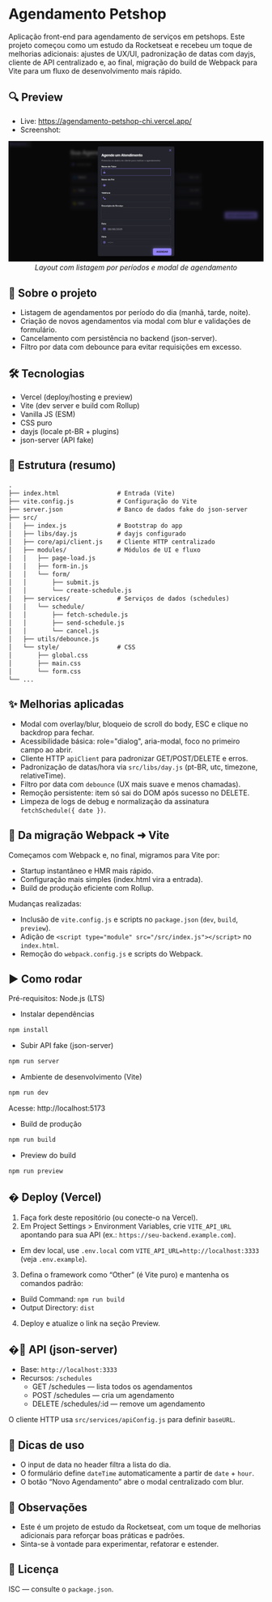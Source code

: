 # Agendamento Petshop

Aplicação front-end para agendamento de serviços em petshops. Este projeto começou como um estudo da Rocketseat e recebeu um toque de melhorias adicionais: ajustes de UX/UI, padronização de datas com dayjs, cliente de API centralizado e, ao final, migração do build de Webpack para Vite para um fluxo de desenvolvimento mais rápido.

## 🔍 Preview

- Live: https://agendamento-petshop-chi.vercel.app/
- Screenshot:

<p align="center">
  <img src="./docs/screenshot.png" alt="Preview do layout" width="800" />
  <br/>
  <em>Layout com listagem por períodos e modal de agendamento</em>
  
</p>

## 🧭 Sobre o projeto

- Listagem de agendamentos por período do dia (manhã, tarde, noite).
- Criação de novos agendamentos via modal com blur e validações de formulário.
- Cancelamento com persistência no backend (json-server).
- Filtro por data com debounce para evitar requisições em excesso.

## 🛠️ Tecnologias

- Vercel (deploy/hosting e preview)
- Vite (dev server e build com Rollup)
- Vanilla JS (ESM)
- CSS puro
- dayjs (locale pt-BR + plugins)
- json-server (API fake)

## 📁 Estrutura (resumo)

```
.
├── index.html                # Entrada (Vite)
├── vite.config.js            # Configuração do Vite
├── server.json               # Banco de dados fake do json-server
├── src/
│   ├── index.js              # Bootstrap do app
│   ├── libs/day.js           # dayjs configurado
│   ├── core/api/client.js    # Cliente HTTP centralizado
│   ├── modules/              # Módulos de UI e fluxo
│   │   ├── page-load.js
│   │   ├── form-in.js
│   │   └── form/
│   │       ├── submit.js
│   │       └── create-schedule.js
│   ├── services/             # Serviços de dados (schedules)
│   │   └── schedule/
│   │       ├── fetch-schedule.js
│   │       ├── send-schedule.js
│   │       └── cancel.js
│   ├── utils/debounce.js
│   └── style/                # CSS
│       ├── global.css
│       ├── main.css
│       └── form.css
└── ...
```

## ✨ Melhorias aplicadas

- Modal com overlay/blur, bloqueio de scroll do body, ESC e clique no backdrop para fechar.
- Acessibilidade básica: role="dialog", aria-modal, foco no primeiro campo ao abrir.
- Cliente HTTP `apiClient` para padronizar GET/POST/DELETE e erros.
- Padronização de datas/hora via `src/libs/day.js` (pt-BR, utc, timezone, relativeTime).
- Filtro por data com `debounce` (UX mais suave e menos chamadas).
- Remoção persistente: item só sai do DOM após sucesso no DELETE.
- Limpeza de logs de debug e normalização da assinatura `fetchSchedule({ date })`.

## 🚚 Da migração Webpack ➜ Vite

Começamos com Webpack e, no final, migramos para Vite por:

- Startup instantâneo e HMR mais rápido.
- Configuração mais simples (index.html vira a entrada).
- Build de produção eficiente com Rollup.

Mudanças realizadas:

- Inclusão de `vite.config.js` e scripts no `package.json` (`dev`, `build`, `preview`).
- Adição de `<script type="module" src="/src/index.js"></script>` no `index.html`.
- Remoção do `webpack.config.js` e scripts do Webpack.

## ▶️ Como rodar

Pré-requisitos: Node.js (LTS)

- Instalar dependências

```zsh
npm install
```

- Subir API fake (json-server)

```zsh
npm run server
```

- Ambiente de desenvolvimento (Vite)

```zsh
npm run dev
```

Acesse: http://localhost:5173

- Build de produção

```zsh
npm run build
```

- Preview do build

```zsh
npm run preview
```

## � Deploy (Vercel)

1. Faça fork deste repositório (ou conecte-o na Vercel).
2. Em Project Settings > Environment Variables, crie `VITE_API_URL` apontando para sua API (ex.: `https://seu-backend.example.com`).

- Em dev local, use `.env.local` com `VITE_API_URL=http://localhost:3333` (veja `.env.example`).

3. Defina o framework como “Other” (é Vite puro) e mantenha os comandos padrão:

- Build Command: `npm run build`
- Output Directory: `dist`

4. Deploy e atualize o link na seção Preview.

## �🔌 API (json-server)

- Base: `http://localhost:3333`
- Recursos: `/schedules`
  - GET /schedules — lista todos os agendamentos
  - POST /schedules — cria um agendamento
  - DELETE /schedules/:id — remove um agendamento

O cliente HTTP usa `src/services/apiConfig.js` para definir `baseURL`.

## 🧪 Dicas de uso

- O input de data no header filtra a lista do dia.
- O formulário define `dateTime` automaticamente a partir de `date` + `hour`.
- O botão “Novo Agendamento” abre o modal centralizado com blur.

## 📌 Observações

- Este é um projeto de estudo da Rocketseat, com um toque de melhorias adicionais para reforçar boas práticas e padrões.
- Sinta-se à vontade para experimentar, refatorar e estender.

## 📜 Licença

ISC — consulte o `package.json`.
